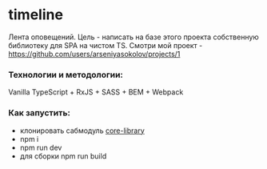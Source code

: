 # timeline
Лента оповещений. Цель - написать на базе этого проекта собственную библиотеку для SPA на чистом TS.
Смотри мой проект - https://github.com/users/arseniyasokolov/projects/1

### Технологии и методологии:
Vanilla TypeScript + RxJS + SASS + BEM + Webpack

### Как запустить:
- клонировать сабмодуль <a href="https://github.com/arseniyasokolov/core-library">core-library</a>
- npm i
- npm run dev
- для сборки npm run build
